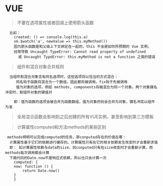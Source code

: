 # VUE

 > 不要在选项属性或者回调上使用箭头函数

```
  比如：
    created: () => console.log(this.a) 
    vm.$watch('a', newValue => this.myMethod())
    因为箭头函数是和父级上下文绑定在一起的，this 不会是如你所预期的 Vue 实例，
    经常导致 Uncaught TypeError: Cannot read property of undefined 
      或 Uncaught TypeError: this.myMethod is not a function 之类的错误
```

> 组件和混合对象合并规则

```
  当组件和混合对象含有同名选项时，这些选项将以恰当的方式混合：  
     同名钩子函数将混合为一个数组，因此都将被调用。fix钩子先被调用
     值为对象的选项，例如 methods, components将被混合为同一个对象。两个对象键名冲突时，取组件对象的键值对
    
    即：值为函数的选项会被合并为函数数组，值为对象的则会合并为对象，键名冲突以组件为准
```
> 全局混合函数会影响到之后创建的所有VUE实例，甚至影响到第三方模板

> 计算属性computed和方法methods的某些区别

```
 methods明明可以完成computed的任务，那conputed存在的价值在哪：
  计算属性基于它们的依赖进行缓存的。计算属性只有在它的相关依赖发生改变时才会重新求值
  即： 如计算属性依赖与data的size，则conputed只有在size改变时才会重新计算，而methods每次调用都会计算
  下面代码的Date.now不是响应式依赖，所以也只会计算一次
	computed: {
  	now: function () {
    	return Date.now()
  	}
	}
```
